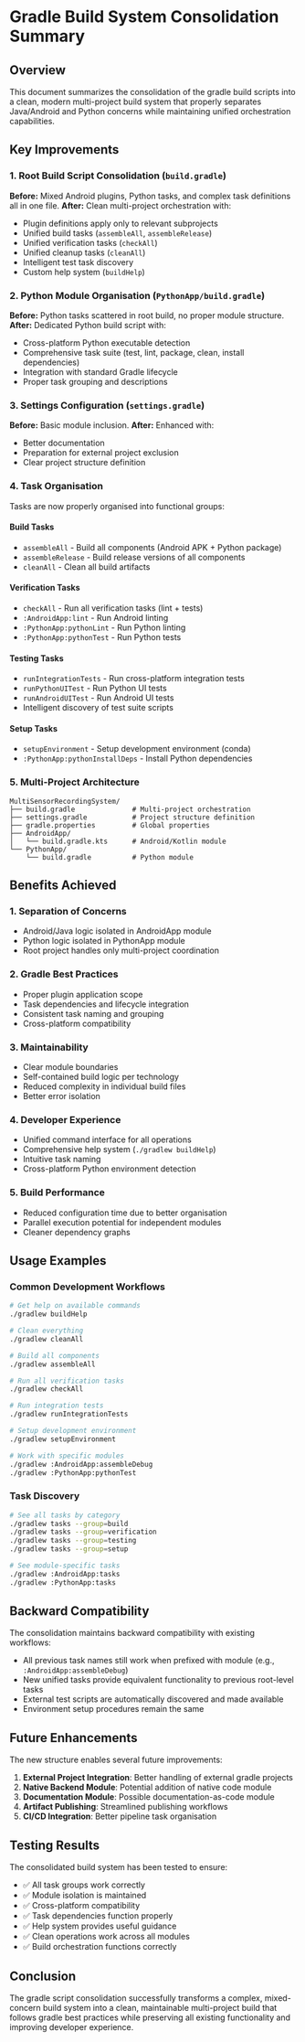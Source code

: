 # Gradle Build System Consolidation Summary

## Overview
This document summarizes the consolidation of the gradle build scripts into a clean, modern multi-project build system that properly separates Java/Android and Python concerns while maintaining unified orchestration capabilities.

## Key Improvements

### 1. **Root Build Script Consolidation** (`build.gradle`)
**Before:** Mixed Android plugins, Python tasks, and complex task definitions all in one file.
**After:** Clean multi-project orchestration with:
- Plugin definitions apply only to relevant subprojects
- Unified build tasks (`assembleAll`, `assembleRelease`)
- Unified verification tasks (`checkAll`)
- Unified cleanup tasks (`cleanAll`)
- Intelligent test task discovery
- Custom help system (`buildHelp`)

### 2. **Python Module Organisation** (`PythonApp/build.gradle`)
**Before:** Python tasks scattered in root build, no proper module structure.
**After:** Dedicated Python build script with:
- Cross-platform Python executable detection
- Comprehensive task suite (test, lint, package, clean, install dependencies)
- Integration with standard Gradle lifecycle
- Proper task grouping and descriptions

### 3. **Settings Configuration** (`settings.gradle`)
**Before:** Basic module inclusion.
**After:** Enhanced with:
- Better documentation
- Preparation for external project exclusion
- Clear project structure definition

### 4. **Task Organisation**
Tasks are now properly organised into functional groups:

#### Build Tasks
- `assembleAll` - Build all components (Android APK + Python package)
- `assembleRelease` - Build release versions of all components  
- `cleanAll` - Clean all build artifacts

#### Verification Tasks
- `checkAll` - Run all verification tasks (lint + tests)
- `:AndroidApp:lint` - Run Android linting
- `:PythonApp:pythonLint` - Run Python linting
- `:PythonApp:pythonTest` - Run Python tests

#### Testing Tasks
- `runIntegrationTests` - Run cross-platform integration tests
- `runPythonUITest` - Run Python UI tests
- `runAndroidUITest` - Run Android UI tests
- Intelligent discovery of test suite scripts

#### Setup Tasks
- `setupEnvironment` - Setup development environment (conda)
- `:PythonApp:pythonInstallDeps` - Install Python dependencies

### 5. **Multi-Project Architecture**
```
MultiSensorRecordingSystem/
├── build.gradle              # Multi-project orchestration
├── settings.gradle           # Project structure definition
├── gradle.properties         # Global properties
├── AndroidApp/
│   └── build.gradle.kts      # Android/Kotlin module
└── PythonApp/
    └── build.gradle          # Python module
```

## Benefits Achieved

### 1. **Separation of Concerns**
- Android/Java logic isolated in AndroidApp module
- Python logic isolated in PythonApp module
- Root project handles only multi-project coordination

### 2. **Gradle Best Practices**
- Proper plugin application scope
- Task dependencies and lifecycle integration
- Consistent task naming and grouping
- Cross-platform compatibility

### 3. **Maintainability**
- Clear module boundaries
- Self-contained build logic per technology
- Reduced complexity in individual build files
- Better error isolation

### 4. **Developer Experience**
- Unified command interface for all operations
- Comprehensive help system (`./gradlew buildHelp`)
- Intuitive task naming
- Cross-platform Python environment detection

### 5. **Build Performance**
- Reduced configuration time due to better organisation
- Parallel execution potential for independent modules
- Cleaner dependency graphs

## Usage Examples

### Common Development Workflows

```bash
# Get help on available commands
./gradlew buildHelp

# Clean everything
./gradlew cleanAll

# Build all components
./gradlew assembleAll

# Run all verification tasks
./gradlew checkAll

# Run integration tests
./gradlew runIntegrationTests

# Setup development environment
./gradlew setupEnvironment

# Work with specific modules
./gradlew :AndroidApp:assembleDebug
./gradlew :PythonApp:pythonTest
```

### Task Discovery
```bash
# See all tasks by category
./gradlew tasks --group=build
./gradlew tasks --group=verification
./gradlew tasks --group=testing
./gradlew tasks --group=setup

# See module-specific tasks
./gradlew :AndroidApp:tasks
./gradlew :PythonApp:tasks
```

## Backward Compatibility

The consolidation maintains backward compatibility with existing workflows:
- All previous task names still work when prefixed with module (e.g., `:AndroidApp:assembleDebug`)
- New unified tasks provide equivalent functionality to previous root-level tasks
- External test scripts are automatically discovered and made available
- Environment setup procedures remain the same

## Future Enhancements

The new structure enables several future improvements:
1. **External Project Integration**: Better handling of external gradle projects
2. **Native Backend Module**: Potential addition of native code module
3. **Documentation Module**: Possible documentation-as-code module
4. **Artifact Publishing**: Streamlined publishing workflows
5. **CI/CD Integration**: Better pipeline task organisation

## Testing Results

The consolidated build system has been tested to ensure:
- ✅ All task groups work correctly
- ✅ Module isolation is maintained
- ✅ Cross-platform compatibility
- ✅ Task dependencies function properly
- ✅ Help system provides useful guidance
- ✅ Clean operations work across all modules
- ✅ Build orchestration functions correctly

## Conclusion

The gradle script consolidation successfully transforms a complex, mixed-concern build system into a clean, maintainable multi-project build that follows gradle best practices while preserving all existing functionality and improving developer experience.
